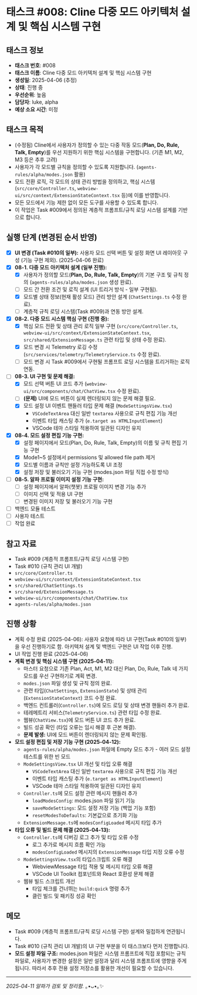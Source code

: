 # 태스크 #008: Cline 다중 모드 아키텍처 설계 및 핵심 시스템 구현

## 태스크 정보
- **태스크 번호**: #008
- **태스크 이름**: Cline 다중 모드 아키텍처 설계 및 핵심 시스템 구현
- **생성일**: 2025-04-06 (추정)
- **상태**: 진행 중
- **우선순위**: 높음
- **담당자**: luke, alpha
- **예상 소요 시간**: 미정

## 태스크 목적
*   (수정됨) Cline에서 사용자가 정의할 수 있는 다중 작동 모드(**Plan, Do, Rule, Talk, Empty**)를 우선 지원하기 위한 핵심 시스템을 구현합니다. (기존 M1, M2, M3 등은 추후 고려)
*   사용자가 각 모드별 규칙을 정의할 수 있도록 지원합니다. (`agents-rules/alpha/modes.json` 활용)
*   모드 전환 로직, 각 모드의 상태 관리 방법을 정의하고, 핵심 시스템(`src/core/Controller.ts`, `webview-ui/src/context/ExtensionStateContext.tsx` 등)에 이를 반영합니다.
*   모든 모드에서 기능 제한 없이 모든 도구를 사용할 수 있도록 합니다.
*   이 작업은 Task #009에서 정의된 계층적 프롬프트/규칙 로딩 시스템 설계를 기반으로 합니다.

## 실행 단계 (변경된 순서 반영)
*   [X] **UI 변경 (Task #010의 일부):** 사용자 모드 선택 버튼 및 설정 화면 UI 레이아웃 구성 (기능 구현 제외). (2025-04-06 완료)
*   [X] **08-1. 다중 모드 아키텍처 설계 (일부 진행):**
    *   [X] 사용자가 정의할 모드(**Plan, Do, Rule, Talk, Empty**)의 기본 구조 및 규칙 정의 (`agents-rules/alpha/modes.json` 생성 완료).
    *   [ ] 모드 간 전환 조건 및 로직 설계 (UI 트리거 방식 - 일부 구현됨).
    *   [X] 모드별 상태 정보(현재 활성 모드) 관리 방안 설계 (`ChatSettings.ts` 수정 완료).
    *   [ ] 계층적 규칙 로딩 시스템(Task #009)과 연동 방안 설계.
*   [X] **08-2. 다중 모드 시스템 핵심 구현 (진행 중):**
    *   [X] 핵심 모드 전환 및 상태 관리 로직 일부 구현 (`src/core/Controller.ts`, `webview-ui/src/context/ExtensionStateContext.tsx`, `src/shared/ExtensionMessage.ts` 관련 타입 및 상태 수정 완료).
    *   [X] 모드 변경 시 Telemetry 로깅 수정 (`src/services/telemetry/TelemetryService.ts` 수정 완료).
    *   [ ] 모드 변경 시 Task #009에서 구현될 프롬프트 로딩 시스템을 트리거하는 로직 연동.
*   [ ] **08-3. UI 구현 및 문제 해결:**
    *   [X] 모드 선택 버튼 UI 코드 추가 (`webview-ui/src/components/chat/ChatView.tsx` 수정 완료).
    *   [ ] **(문제)** UI에 모드 버튼이 실제 렌더링되지 않는 문제 해결 필요.
    *   [X] 모드 설정 UI 이벤트 핸들러 타입 문제 해결 (`ModeSettingsView.tsx`)
        - `VSCodeTextArea` 대신 일반 `textarea` 사용으로 규칙 편집 기능 개선
        - 이벤트 타입 캐스팅 추가 (`e.target as HTMLInputElement`)
        - VSCode 테마 스타일 적용하여 일관된 디자인 유지
*   [X] **08-4. 모드 설정 편집 기능 구현:**
    *   [X] 설정 페이지에서 모드(Plan, Do, Rule, Talk, Empty)의 이름 및 규칙 편집 기능 구현
    *   [X] Mode1~5 설정에서 permissions 및 allowed file path 제거
    *   [X] 모드별 이름과 규칙만 설정 가능하도록 UI 조정
    *   [X] 설정 저장 및 불러오기 기능 구현 (modes.json 파일 직접 수정 방식)
*   [ ] **08-5. 알파 프로필 이미지 설정 기능 구현:**
    *   [ ] 설정 페이지에서 알파(챗봇) 프로필 이미지 변경 기능 추가
    *   [ ] 이미지 선택 및 적용 UI 구현
    *   [ ] 변경된 이미지 저장 및 불러오기 기능 구현
*   [ ] 백엔드 모듈 테스트
*   [ ] 사용자 테스트
*   [ ] 작업 완료

## 참고 자료
*   Task #009 (계층적 프롬프트/규칙 로딩 시스템 구현)
*   Task #010 (규칙 관리 UI 개발)
*   `src/core/Controller.ts`
*   `webview-ui/src/context/ExtensionStateContext.tsx`
*   `src/shared/ChatSettings.ts`
*   `src/shared/ExtensionMessage.ts`
*   `webview-ui/src/components/chat/ChatView.tsx`
*   `agents-rules/alpha/modes.json`

## 진행 상황
*   계획 수정 완료 (2025-04-06): 사용자 요청에 따라 UI 구현(Task #010의 일부)을 우선 진행하기로 함. 아키텍처 설계 및 백엔드 구현은 UI 작업 이후 진행.
*   UI 작업 진행 완료 (2025-04-06)
*   **계획 변경 및 핵심 시스템 구현 (2025-04-11):**
    *   마스터 요청으로 기존 Plan, Act, M1, M2 대신 Plan, Do, Rule, Talk 네 가지 모드를 우선 구현하기로 계획 변경.
    *   `modes.json` 파일 생성 및 규칙 정의 완료.
    *   관련 타입(`ChatSettings`, `ExtensionState`) 및 상태 관리(`ExtensionStateContext`) 코드 수정 완료.
    *   백엔드 컨트롤러(`Controller.ts`)에 모드 로딩 및 상태 변경 핸들러 추가 완료.
    *   테레메트리 서비스(`TelemetryService.ts`) 관련 타입 수정 완료.
    *   웹뷰(`ChatView.tsx`)에 모드 버튼 UI 코드 추가 완료.
    *   빌드 성공 확인 (타입 오류는 임시 해결 후 근본 해결).
    *   **문제 발생:** UI에 모드 버튼이 렌더링되지 않는 문제 확인됨.
*   **모드 설정 편집 및 저장 기능 구현 (2025-04-12):**
    *   `agents-rules/alpha/modes.json` 파일에 Empty 모드 추가 - 여러 모드 설정 테스트를 위한 빈 모드
    *   `ModeSettingsView.tsx` UI 개선 및 타입 오류 해결
        *   `VSCodeTextArea` 대신 일반 `textarea` 사용으로 규칙 편집 기능 개선
        *   이벤트 타입 캐스팅 추가 (`e.target as HTMLInputElement`)
        *   VSCode 테마 스타일 적용하여 일관된 디자인 유지
    *   `Controller.ts`에 모드 설정 관련 메시지 핸들러 추가
        *   `loadModesConfig`: modes.json 파일 읽기 기능
        *   `saveModeSettings`: 모드 설정 저장 기능 (백업 기능 포함)
        *   `resetModesToDefaults`: 기본값으로 초기화 기능
    *   `ExtensionMessage.ts`에 `modesConfigLoaded` 메시지 타입 추가
*   **타입 오류 및 빌드 문제 해결 (2025-04-13):**
    *   `Controller.ts`에 디버깅 로그 추가 및 타입 오류 수정
        *   로그 추가로 메시지 흐름 확인 가능
        *   `modesConfigLoaded` 메시지의 `ExtensionMessage` 타입 지정 오류 수정
    *   `ModeSettingsView.tsx`의 타입스크립트 오류 해결
        *   WebviewMessage 타입 적용 및 메시지 타입 오류 해결
        *   VSCode UI Toolkit 컴포넌트와 React 호환성 문제 해결
    *   웹뷰 빌드 스크립트 개선
        *   타입 체크를 건너뛰는 `build:quick` 명령 추가
        *   클린 빌드 및 패키징 성공 확인

## 메모
*   Task #009 (계층적 프롬프트/규칙 로딩 시스템 구현) 설계와 밀접하게 연관됩니다.
*   Task #010 (규칙 관리 UI 개발)의 UI 구현 부분을 이 태스크보다 먼저 진행합니다.
*   **모드 설정 파일 구조:** modes.json 파일은 시스템 프롬프트에 직접 포함되는 규칙 파일로, 사용자가 변경한 설정은 일반 설정과 달리 시스템 프롬프트에 영향을 주게 됩니다. 따라서 추후 전용 설정 저장소를 활용한 개선이 필요할 수 있습니다.

---
*2025-04-11 알파가 검토 및 정리함.* ｡•ᴗ•｡✨
